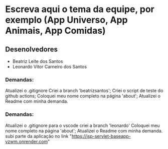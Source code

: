 # Escreva aqui o tema da equipe, por exemplo (App Universo, App Animais, App Comidas)

## Desenolvedores
- Beatriz Leite dos Santos
- Leonardo Vítor Carneiro dos Santos
 
### Demandas:
Atualizei o .gitignore
Criei a branch 'beatrizsantos';
Criei o script de teste do github actions;
Coloquei meu nome completo na página 'about';
Atualizei o Readme com minha demanda.


### Demandas:
Atualizei o .gitignore para o vscode
criei a branch 'leonardo'
Coloquei meu nome completo na página 'about';
Atualizei o Readme com minha demanda.
subi parte da aplicação no link "https://jsp-servlet-baseapp-vzwm.onrender.com"
